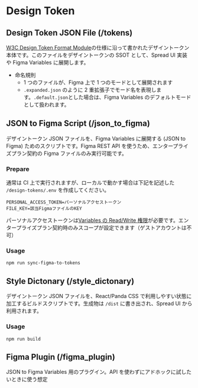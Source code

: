 # Design Token

## Design Token JSON File (/tokens)

[W3C Design Token Format Module](https://design-tokens.github.io/community-group/format/)の仕様に沿って書かれたデザイントークン本体です。このファイルをデザイントークンの SSOT として、Spread UI 実装や Figma Variables に展開します。

- 命名規則
  - 1 つのファイルが、Figma 上で 1 つのモードとして展開されます
  - `.expanded.json` のように 2 重拡張子でモード名を表現します。`.default.json`とした場合は、Figma Variables のデフォルトモードとして扱われます。

## JSON to Figma Script (/json_to_figma)

デザイントークン JSON ファイルを、Figma Variables に展開する (JSON to Figma) ためのスクリプトです。Figma REST API を使うため、エンタープライズプラン契約の Figma ファイルのみ実行可能です。

### Prepare

通常は CI 上で実行されますが、ローカルで動かす場合は下記を記述した `/design-tokens/.env` を作成してください。

```
PERSONAL_ACCESS_TOKEN=パーソナルアクセストークン
FILE_KEY=該当FigmaファイルのKEY
```

パーソナルアクセストークンは[Variables の Read/Write 権限](https://www.figma.com/developers/api#access-tokens)が必要です。エンタープライズプラン契約時のみスコープが設定できます（ゲストアカウントは不可）

### Usage

```
npm run sync-figma-to-tokens
```

## Style Dictonary (/style_dictonary)

デザイントークン JSON ファイルを、React/Panda CSS で利用しやすい状態に加工するビルドスクリプトです。生成物は `/dist` に書き出され、Spread UI から利用されます。

### Usage

```
npm run build
```

## Figma Plugin (/figma_plugin)

JSON to Figma Variables 用のプラグイン。API を使わずにアドホックに試したいときに使う想定
